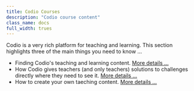 ```yaml
---
title: Codio Courses
description: "Codio course content"
class_name: docs
full_width: trues
---
```


Codio is a very rich platform for teaching and learning. This section highlights three of the main things you need to know ...

- Finding Codio's teaching and learning content. [More details ...](/docs/teacher/courses/accessing)
- How Codio gives teachers (and only teachers) solutions to challenges directly where they need to see it. [More details ...](/docs/teacher/courses/solutions)
- How to create your own taeching content. [More details ...](/docs/teacher/courses/accessing)


